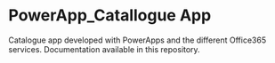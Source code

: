 # PowerApp_Catallogue App
Catalogue app developed with PowerApps and the different Office365 services.
Documentation available in this repository.

